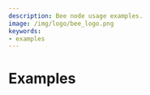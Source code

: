 ```yaml
---
description: Bee node usage examples.
image: /img/logo/bee_logo.png
keywords:
- examples
---
```

# Examples
